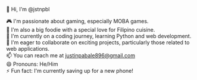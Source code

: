 👋 Hi, I'm @jstnpbl<br>

🎮 I'm passionate about gaming, especially MOBA games.<br>
🍜 I'm also a big foodie with a special love for Filipino cuisine.<br>
🌱 I'm currently on a coding journey, learning Python and web development.<br>
💞️ I'm eager to collaborate on exciting projects, particularly those related to web applications.<br>
📫 You can reach me at justinpabale896@gmail.com<br>
😄 Pronouns: He/Him<br>
⚡ Fun fact: I'm currently saving up for a new phone!<br>

<!---
jstnpbl/jstnpbl is a ✨ special ✨ repository because its `README.md` (this file) appears on your GitHub profile.
You can click the Preview link to take a look at your changes.
--->
